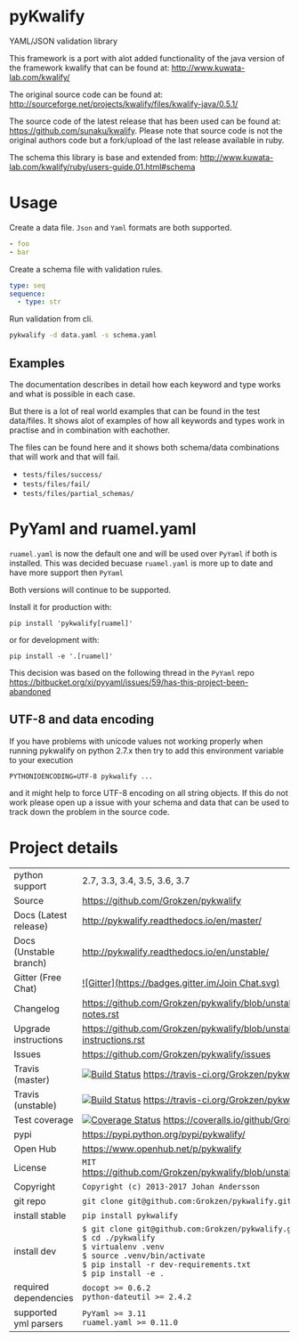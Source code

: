 # pyKwalify

YAML/JSON validation library

This framework is a port with alot added functionality of the java version of the framework kwalify that can be found at: http://www.kuwata-lab.com/kwalify/

The original source code can be found at: http://sourceforge.net/projects/kwalify/files/kwalify-java/0.5.1/

The source code of the latest release that has been used can be found at: https://github.com/sunaku/kwalify. Please note that source code is not the original authors code but a fork/upload of the last release available in ruby.

The schema this library is base and extended from: http://www.kuwata-lab.com/kwalify/ruby/users-guide.01.html#schema


# Usage

Create a data file. `Json` and `Yaml` formats are both supported.

```yaml
- foo
- bar
```

Create a schema file with validation rules.

```yaml
type: seq
sequence:
  - type: str
```

Run validation from cli.

```bash
pykwalify -d data.yaml -s schema.yaml
```


## Examples

The documentation describes in detail how each keyword and type works and what is possible in each case.

But there is a lot of real world examples that can be found in the test data/files. It shows alot of examples of how all keywords and types work in practise and in combination with eachother.

The files can be found here and it shows both schema/data combinations that will work and that will fail.

 - `tests/files/success/`
 - `tests/files/fail/`
 - `tests/files/partial_schemas/`


# PyYaml and ruamel.yaml

`ruamel.yaml` is now the default one and will be used over `PyYaml` if both is installed. This was decided becuase `ruamel.yaml` is more up to date and have more support then `PyYaml`

Both versions will continue to be supported.

Install it for production with:

```
pip install 'pykwalify[ruamel]'
```

or for development with:

```
pip install -e '.[ruamel]'
```

This decision was based on the following thread in the `PyYaml` repo https://bitbucket.org/xi/pyyaml/issues/59/has-this-project-been-abandoned


## UTF-8 and data encoding

If you have problems with unicode values not working properly when running pykwalify on python 2.7.x then try to add this environment variable to your execution

```
PYTHONIOENCODING=UTF-8 pykwalify ...
```

and it might help to force UTF-8 encoding on all string objects. If this do not work please open up a issue with your schema and data that can be used to track down the problem in the source code.


# Project details

|   |   |
|---|---|
| python support         | 2.7, 3.3, 3.4, 3.5, 3.6, 3.7 |
| Source                 | https://github.com/Grokzen/pykwalify |
| Docs (Latest release)  | http://pykwalify.readthedocs.io/en/master/ |
| Docs (Unstable branch) | http://pykwalify.readthedocs.io/en/unstable/ |
| Gitter (Free Chat)     | [![Gitter](https://badges.gitter.im/Join Chat.svg)](https://gitter.im/Grokzen/pykwalify?utm_source=badge&utm_medium=badge&utm_campaign=pr-badge&utm_content=badge) |
| Changelog              | https://github.com/Grokzen/pykwalify/blob/unstable/docs/release-notes.rst |
| Upgrade instructions   | https://github.com/Grokzen/pykwalify/blob/unstable/docs/upgrade-instructions.rst |
| Issues                 | https://github.com/Grokzen/pykwalify/issues |
| Travis (master)        | [![Build Status](https://travis-ci.org/Grokzen/pykwalify.svg?branch=master)](https://travis-ci.org/Grokzen/pykwalify) https://travis-ci.org/Grokzen/pykwalify |
| Travis (unstable)      | [![Build Status](https://travis-ci.org/Grokzen/pykwalify.svg?branch=unstable)](https://travis-ci.org/Grokzen/pykwalify) https://travis-ci.org/Grokzen/pykwalify |
| Test coverage          | [![Coverage Status](https://coveralls.io/repos/Grokzen/pykwalify/badge.png?branch=master)](https://coveralls.io/r/Grokzen/pykwalify) https://coveralls.io/github/Grokzen/pykwalify |
| pypi                   | https://pypi.python.org/pypi/pykwalify/ |
| Open Hub               | https://www.openhub.net/p/pykwalify |
| License                | `MIT` https://github.com/Grokzen/pykwalify/blob/unstable/docs/license.rst |
| Copyright              | `Copyright (c) 2013-2017 Johan Andersson` |
| git repo               | `git clone git@github.com:Grokzen/pykwalify.git` |
| install stable         | `pip install pykwalify` |
| install dev            | `$ git clone git@github.com:Grokzen/pykwalify.git pykwalify`<br>`$ cd ./pykwalify`<br>`$ virtualenv .venv`<br>`$ source .venv/bin/activate`<br>`$ pip install -r dev-requirements.txt`<br>`$ pip install -e .` |
| required dependencies  | `docopt >= 0.6.2`<br> `python-dateutil >= 2.4.2` |
| supported yml parsers  | `PyYaml >= 3.11`<br>`ruamel.yaml >= 0.11.0` |
